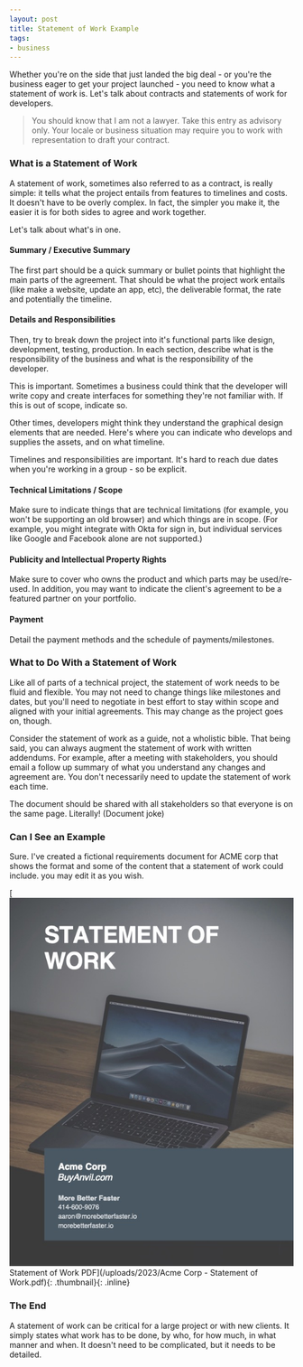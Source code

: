 ```yaml
---
layout: post
title: Statement of Work Example
tags:
- business
---
```

Whether you're on the side that just landed the big deal - or you're the business eager to get your project launched - you need to know what a statement of work is.  Let's talk about contracts and statements of work for developers.

> You should know that I am not a lawyer. Take this entry as advisory only. Your locale or business situation may require you to work with representation to draft your contract.

### What is a Statement of Work

A statement of work, sometimes also referred to as a contract, is really simple: it tells what the project entails from features to timelines and costs. It doesn't have to be overly complex.  In fact, the simpler you make it, the easier it is for both sides to agree and work together.  

Let's talk about what's in one.

#### Summary / Executive Summary

The first part should be a quick summary or bullet points that highlight the main parts of the agreement. That should be what the project work entails (like make a website, update an app, etc), the deliverable format, the rate and potentially the timeline.

#### Details and Responsibilities

Then, try to break down the project into it's functional parts like design, development, testing, production.  In each section, describe what is the responsibility of the business and what is the responsibility of the developer.

This is important. Sometimes a business could think that the developer will write copy and create interfaces for something they're not familiar with. If this is out of scope, indicate so.

Other times, developers might think they understand the graphical design elements that are needed.  Here's where you can indicate who develops and supplies the assets, and on what timeline.

Timelines and responsibilities are important.  It's hard to reach due dates when you're working in a group - so be explicit.

#### Technical Limitations / Scope

Make sure to indicate things that are technical limitations (for example, you won't be supporting an old browser) and which things are in scope. (For example, you might integrate with Okta for sign in, but individual services like Google and Facebook alone are not supported.)

#### Publicity and Intellectual Property Rights

Make sure to cover who owns the product and which parts may be used/re-used.  In addition, you may want to indicate the client's agreement to be a featured partner on your portfolio.

#### Payment

Detail the payment methods and the schedule of payments/milestones.

### What to Do With a Statement of Work

Like all of parts of a technical project, the statement of work needs to be fluid and flexible.  You may not need to change things like milestones and dates, but you'll need to negotiate in best effort to stay within scope and aligned with your initial agreements.  This may change as the project goes on, though.

Consider the statement of work as a guide, not a wholistic bible.  That being said, you can always augment the statement of work with written addendums.  For example, after a meeting with stakeholders, you should email a follow up summary of what you understand any changes and agreement are. You don't necessarily need to update the statement of work each time.

The document should be shared with all stakeholders so that everyone is on the same page. Literally! (Document joke)

### Can I See an Example

Sure.  I've created a fictional requirements document for ACME corp that shows the format and some of the content that a statement of work could include.  you may edit it as you wish.

[![ACME Corp - Statement of Work PDF](/uploads/2023/statement-of-work-doc-thumbnail.jpg) Statement of Work PDF](/uploads/2023/Acme Corp - Statement of Work.pdf){: .thumbnail}{: .inline}

### The End

A statement of work can be critical for a large project or with new clients.  It simply states what work has to be done, by who, for how much, in what manner and when.  It doesn't need to be complicated, but it needs to be detailed.  
